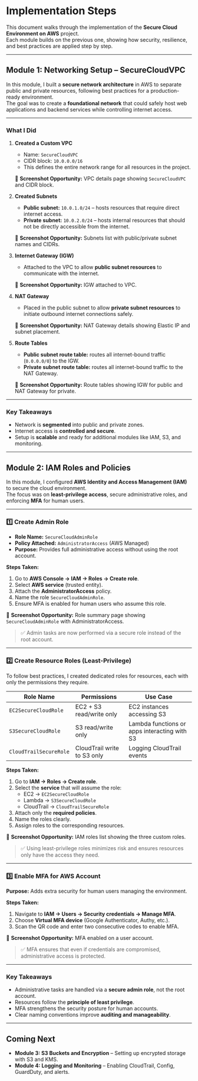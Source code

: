 # Implementation Steps

This document walks through the implementation of the **Secure Cloud Environment on AWS** project.  
Each module builds on the previous one, showing how security, resilience, and best practices are applied step by step.

---

## Module 1: Networking Setup – SecureCloudVPC

In this module, I built a **secure network architecture** in AWS to separate public and private resources, following best practices for a production-ready environment.  
The goal was to create a **foundational network** that could safely host web applications and backend services while controlling internet access.

---

### What I Did

1. **Created a Custom VPC**
   - Name: `SecureCloudVPC`
   - CIDR block: `10.0.0.0/16`  
   - This defines the entire network range for all resources in the project.

   📸 **Screenshot Opportunity:** VPC details page showing `SecureCloudVPC` and CIDR block.

2. **Created Subnets**
   - **Public subnet:** `10.0.1.0/24` – hosts resources that require direct internet access.
   - **Private subnet:** `10.0.2.0/24` – hosts internal resources that should not be directly accessible from the internet.

   📸 **Screenshot Opportunity:** Subnets list with public/private subnet names and CIDRs.

3. **Internet Gateway (IGW)**
   - Attached to the VPC to allow **public subnet resources** to communicate with the internet.

   📸 **Screenshot Opportunity:** IGW attached to VPC.

4. **NAT Gateway**
   - Placed in the public subnet to allow **private subnet resources** to initiate outbound internet connections safely.

   📸 **Screenshot Opportunity:** NAT Gateway details showing Elastic IP and subnet placement.

5. **Route Tables**
   - **Public subnet route table:** routes all internet-bound traffic (`0.0.0.0/0`) to the IGW.
   - **Private subnet route table:** routes all internet-bound traffic to the NAT Gateway.

   📸 **Screenshot Opportunity:** Route tables showing IGW for public and NAT Gateway for private.

---

### Key Takeaways

- Network is **segmented** into public and private zones.  
- Internet access is **controlled and secure**.  
- Setup is **scalable** and ready for additional modules like IAM, S3, and monitoring.

---

## Module 2: IAM Roles and Policies

In this module, I configured **AWS Identity and Access Management (IAM)** to secure the cloud environment.  
The focus was on **least-privilege access**, secure administrative roles, and enforcing **MFA** for human users.

---

### 1️⃣ Create Admin Role

- **Role Name:** `SecureCloudAdminRole`  
- **Policy Attached:** `AdministratorAccess` (AWS Managed)  
- **Purpose:** Provides full administrative access without using the root account.  

**Steps Taken:**
1. Go to **AWS Console → IAM → Roles → Create role**.  
2. Select **AWS service** (trusted entity).  
3. Attach the **AdministratorAccess** policy.  
4. Name the role `SecureCloudAdminRole`.  
5. Ensure MFA is enabled for human users who assume this role.

📸 **Screenshot Opportunity:** Role summary page showing `SecureCloudAdminRole` with AdministratorAccess.

> ✅ Admin tasks are now performed via a secure role instead of the root account.

---

### 2️⃣ Create Resource Roles (Least-Privilege)

To follow best practices, I created dedicated roles for resources, each with only the permissions they require.

| Role Name             | Permissions                  | Use Case                                   |
|-----------------------|-----------------------------|-------------------------------------------|
| `EC2SecureCloudRole`    | EC2 + S3 read/write only     | EC2 instances accessing S3                |
| `S3SecureCloudRole`     | S3 read/write only           | Lambda functions or apps interacting with S3 |
| `CloudTrailSecureRole`  | CloudTrail write to S3 only  | Logging CloudTrail events                  |

**Steps Taken:**
1. Go to **IAM → Roles → Create role**.  
2. Select the **service** that will assume the role:  
   - EC2 → `EC2SecureCloudRole`  
   - Lambda → `S3SecureCloudRole`  
   - CloudTrail → `CloudTrailSecureRole`  
3. Attach only the **required policies**.  
4. Name the roles clearly.  
5. Assign roles to the corresponding resources.  

📸 **Screenshot Opportunity:** IAM roles list showing the three custom roles.

> ✅ Using least-privilege roles minimizes risk and ensures resources only have the access they need.

---

### 3️⃣ Enable MFA for AWS Account

**Purpose:** Adds extra security for human users managing the environment.

**Steps Taken:**
1. Navigate to **IAM → Users → Security credentials → Manage MFA**.  
2. Choose **Virtual MFA device** (Google Authenticator, Authy, etc.).  
3. Scan the QR code and enter two consecutive codes to enable MFA.  

📸 **Screenshot Opportunity:** MFA enabled on a user account.

> ✅ MFA ensures that even if credentials are compromised, administrative access is protected.

---

### Key Takeaways

- Administrative tasks are handled via a **secure admin role**, not the root account.  
- Resources follow the **principle of least privilege**.  
- MFA strengthens the security posture for human accounts.  
- Clear naming conventions improve **auditing and manageability**.  

---

## Coming Next

- **Module 3: S3 Buckets and Encryption** – Setting up encrypted storage with S3 and KMS.  
- **Module 4: Logging and Monitoring** – Enabling CloudTrail, Config, GuardDuty, and alerts.
